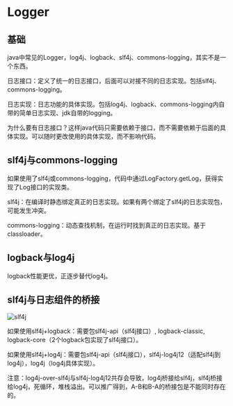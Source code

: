 # Logger

## 基础

java中常见的Logger，log4j、logback、slf4j、commons-logging，其实不是一个东西。

日志接口：定义了统一的日志接口，后面可以对接不同的日志实现。包括slf4j、commons-logging。

日志实现：日志功能的具体实现。包括log4j、logback、commons-logging内自带的简单日志实现、jdk自带的logging。

为什么要有日志接口？这样java代码只需要依赖于接口，而不需要依赖于后面的具体实现。可以随时更改使用的具体实现，而不影响代码。

## slf4j与commons-logging

如果使用了slf4j或commons-logging，代码中通过LogFactory.getLog，获得实现了Log接口的实现类。

slf4j：在编译时静态绑定真正的日志实现。如果有两个绑定了slf4j的日志实现包，可能发生冲突。

commons-logging：动态查找机制，在运行时找到真正的日志实现。基于classloader。

## logback与log4j

logback性能更优，正逐步替代log4j。

## slf4j与日志组件的桥接

![slf4j](http://img.my.csdn.net/uploads/201212/10/1355072211_8017.png)

如果使用slf4j+logback：需要包slf4j-api（slf4j接口）, logback-classic, logback-core（2个logback包实现了slf4j接口）。

如果使用slf4j+log4j：需要包slf4j-api（slf4j接口），slf4j-log4j12（适配slf4j到log4j），log4j（log4j具体实现）。

注意：log4j-over-slf4j与slf4j-log4j12共存会导致，log4j桥接给slf4j，slf4j桥接给log4j，死循环，堆栈溢出。可以推广得到，A-B和B-A的桥接包是不能同时存在的。
